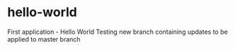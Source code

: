 # hello-world
First application - Hello World
Testing new branch containing updates to be applied to master branch
